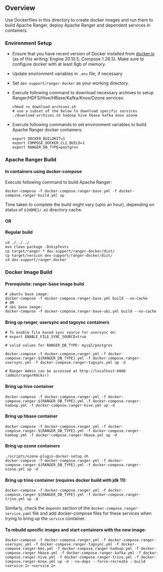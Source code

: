<!---
Licensed to the Apache Software Foundation (ASF) under one
or more contributor license agreements.  See the NOTICE file
distributed with this work for additional information
regarding copyright ownership.  The ASF licenses this file
to you under the Apache License, Version 2.0 (the
"License"); you may not use this file except in compliance
with the License.  You may obtain a copy of the License at

  http://www.apache.org/licenses/LICENSE-2.0

Unless required by applicable law or agreed to in writing,
software distributed under the License is distributed on an
"AS IS" BASIS, WITHOUT WARRANTIES OR CONDITIONS OF ANY
KIND, either express or implied.  See the License for the
specific language governing permissions and limitations
under the License.
-->

## Overview

Use Dockerfiles in this directory to create docker images and run them to build Apache Ranger, deploy Apache Ranger and dependent services in containers.

### Environment Setup

- Ensure that you have recent version of Docker installed from [docker.io](http://www.docker.io) (as of this writing: Engine 20.10.5, Compose 1.28.5).
   Make sure to configure docker with at least 6gb of memory.

- Update environment variables in ```.env``` file, if necessary

- Set ```dev-support/ranger-docker``` as your working directory.

- Execute following command to download necessary archives to setup Ranger/HDFS/Hive/HBase/Kafka/Knox/Ozone services:
   ~~~
   chmod +x download-archives.sh
   # use a subset of the below to download specific services
   ./download-archives.sh hadoop hive hbase kafka knox ozone
   ~~~

- Execute following commands to set environment variables to build Apache Ranger docker containers:
   ~~~
   export DOCKER_BUILDKIT=1
   export COMPOSE_DOCKER_CLI_BUILD=1
   export RANGER_DB_TYPE=postgres
   ~~~

### Apache Ranger Build

#### In containers using docker-compose

Execute following command to build Apache Ranger:
~~~
docker-compose -f docker-compose.ranger-base.yml -f docker-compose.ranger-build.yml up
~~~
Time taken to complete the build might vary (upto an hour), depending on status of ```${HOME}/.m2``` directory cache.  


#### OR
#### Regular build

~~~
cd ./../../
mvn clean package -DskipTests
cp target/ranger-* dev-support/ranger-docker/dist/
cp target/version dev-support/ranger-docker/dist/
cd dev-support/ranger-docker
~~~

### Docker Image Build

#### Prerequisite: ranger-base image build
~~~
# ubuntu base image:
docker-compose -f docker-compose.ranger-base.yml build --no-cache
# OR
# ubi base image:
docker-compose -f docker-compose.ranger-base-ubi.yml build --no-cache
~~~
#### Bring up ranger, usersync and tagsync containers
~~~
# To enable file based sync source for usersync do:
# export ENABLE_FILE_SYNC_SOURCE=true

# valid values for RANGER_DB_TYPE: mysql/postgres

docker-compose -f docker-compose.ranger.yml -f docker-compose.ranger-${RANGER_DB_TYPE}.yml -f docker-compose.ranger-usersync.yml -f docker-compose.ranger-tagsync.yml up -d

# Ranger Admin can be accessed at http://localhost:6080 (admin/rangerR0cks!)
~~~
#### Bring up hive container
~~~
docker-compose -f docker-compose.ranger.yml -f docker-compose.ranger-${RANGER_DB_TYPE}.yml -f docker-compose.ranger-hadoop.yml -f docker-compose.ranger-hive.yml up -d
~~~
#### Bring up hbase container
~~~
docker-compose -f docker-compose.ranger.yml -f docker-compose.ranger-${RANGER_DB_TYPE}.yml -f docker-compose.ranger-hadoop.yml -f docker-compose.ranger-hbase.yml up -d
~~~
#### Bring up ozone containers
~~~
./scripts/ozone-plugin-docker-setup.sh
docker-compose -f docker-compose.ranger.yml -f docker-compose.ranger-${RANGER_DB_TYPE}.yml -f docker-compose.ranger-ozone.yml up -d
~~~
#### Bring up trino container (requires docker build with jdk 11):
~~~
docker-compose -f docker-compose.ranger.yml -f docker-compose.ranger-${RANGER_DB_TYPE}.yml -f docker-compose.ranger-trino.yml up -d
~~~
Similarly, check the `depends` section of the `docker-compose.ranger-service.yaml` file and add docker-compose files for these services when trying to bring up the `service` container.

#### To rebuild specific images and start containers with the new image:
~~~
docker-compose -f docker-compose.ranger.yml -f docker-compose.ranger-usersync.yml -f docker-compose.ranger-tagsync.yml -f docker-compose.ranger-kms.yml -f docker-compose.ranger-hadoop.yml -f docker-compose.ranger-hbase.yml -f docker-compose.ranger-kafka.yml -f docker-compose.ranger-hive.yml -f docker-compose.ranger-trino.yml -f docker-compose.ranger-knox.yml up -d --no-deps --force-recreate --build <service-1> <service-2>
~~~
